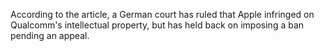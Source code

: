 According to the article, a German court has ruled that Apple infringed on Qualcomm's intellectual property, but has held back on imposing a ban pending an appeal.